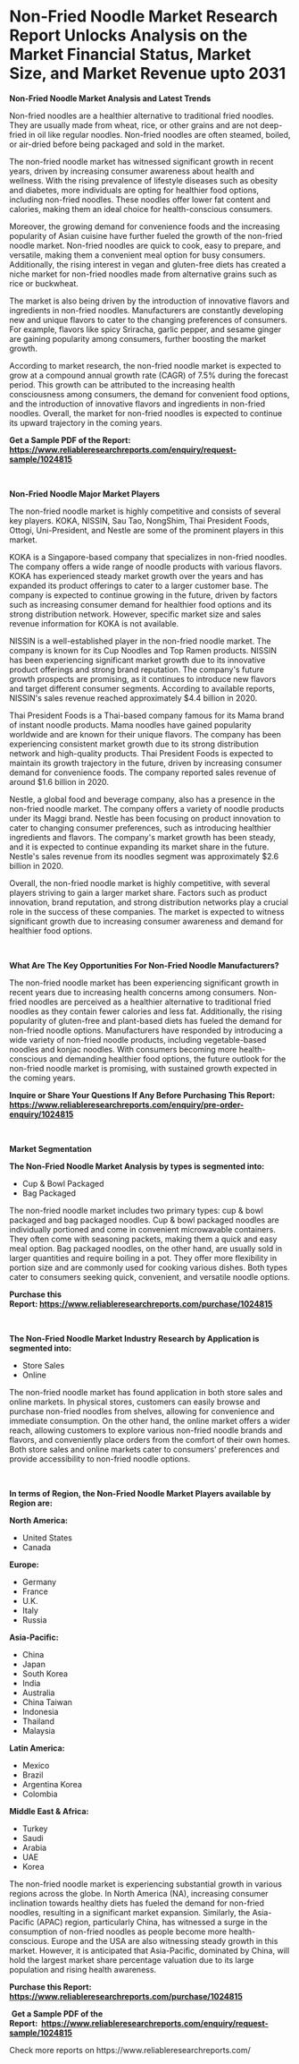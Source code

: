 <p><h1>Non-Fried Noodle Market Research Report Unlocks Analysis on the Market Financial Status, Market Size, and Market Revenue upto 2031</h1></p><p><strong>Non-Fried Noodle Market Analysis and Latest Trends</strong></p>
<p><p>Non-fried noodles are a healthier alternative to traditional fried noodles. They are usually made from wheat, rice, or other grains and are not deep-fried in oil like regular noodles. Non-fried noodles are often steamed, boiled, or air-dried before being packaged and sold in the market.</p><p>The non-fried noodle market has witnessed significant growth in recent years, driven by increasing consumer awareness about health and wellness. With the rising prevalence of lifestyle diseases such as obesity and diabetes, more individuals are opting for healthier food options, including non-fried noodles. These noodles offer lower fat content and calories, making them an ideal choice for health-conscious consumers.</p><p>Moreover, the growing demand for convenience foods and the increasing popularity of Asian cuisine have further fueled the growth of the non-fried noodle market. Non-fried noodles are quick to cook, easy to prepare, and versatile, making them a convenient meal option for busy consumers. Additionally, the rising interest in vegan and gluten-free diets has created a niche market for non-fried noodles made from alternative grains such as rice or buckwheat.</p><p>The market is also being driven by the introduction of innovative flavors and ingredients in non-fried noodles. Manufacturers are constantly developing new and unique flavors to cater to the changing preferences of consumers. For example, flavors like spicy Sriracha, garlic pepper, and sesame ginger are gaining popularity among consumers, further boosting the market growth.</p><p>According to market research, the non-fried noodle market is expected to grow at a compound annual growth rate (CAGR) of 7.5% during the forecast period. This growth can be attributed to the increasing health consciousness among consumers, the demand for convenient food options, and the introduction of innovative flavors and ingredients in non-fried noodles. Overall, the market for non-fried noodles is expected to continue its upward trajectory in the coming years.</p></p>
<p><strong>Get a Sample PDF of the Report:&nbsp; <a href="https://www.reliableresearchreports.com/enquiry/request-sample/1024815">https://www.reliableresearchreports.com/enquiry/request-sample/1024815</a></strong></p>
<p>&nbsp;</p>
<p><strong>Non-Fried Noodle Major Market Players</strong></p>
<p><p>The non-fried noodle market is highly competitive and consists of several key players. KOKA, NISSIN, Sau Tao, NongShim, Thai President Foods, Ottogi, Uni-President, and Nestle are some of the prominent players in this market.</p><p>KOKA is a Singapore-based company that specializes in non-fried noodles. The company offers a wide range of noodle products with various flavors. KOKA has experienced steady market growth over the years and has expanded its product offerings to cater to a larger customer base. The company is expected to continue growing in the future, driven by factors such as increasing consumer demand for healthier food options and its strong distribution network. However, specific market size and sales revenue information for KOKA is not available.</p><p>NISSIN is a well-established player in the non-fried noodle market. The company is known for its Cup Noodles and Top Ramen products. NISSIN has been experiencing significant market growth due to its innovative product offerings and strong brand reputation. The company's future growth prospects are promising, as it continues to introduce new flavors and target different consumer segments. According to available reports, NISSIN's sales revenue reached approximately $4.4 billion in 2020.</p><p>Thai President Foods is a Thai-based company famous for its Mama brand of instant noodle products. Mama noodles have gained popularity worldwide and are known for their unique flavors. The company has been experiencing consistent market growth due to its strong distribution network and high-quality products. Thai President Foods is expected to maintain its growth trajectory in the future, driven by increasing consumer demand for convenience foods. The company reported sales revenue of around $1.6 billion in 2020.</p><p>Nestle, a global food and beverage company, also has a presence in the non-fried noodle market. The company offers a variety of noodle products under its Maggi brand. Nestle has been focusing on product innovation to cater to changing consumer preferences, such as introducing healthier ingredients and flavors. The company's market growth has been steady, and it is expected to continue expanding its market share in the future. Nestle's sales revenue from its noodles segment was approximately $2.6 billion in 2020.</p><p>Overall, the non-fried noodle market is highly competitive, with several players striving to gain a larger market share. Factors such as product innovation, brand reputation, and strong distribution networks play a crucial role in the success of these companies. The market is expected to witness significant growth due to increasing consumer awareness and demand for healthier food options.</p></p>
<p>&nbsp;</p>
<p><strong>What Are The Key Opportunities For Non-Fried Noodle Manufacturers?</strong></p>
<p><p>The non-fried noodle market has been experiencing significant growth in recent years due to increasing health concerns among consumers. Non-fried noodles are perceived as a healthier alternative to traditional fried noodles as they contain fewer calories and less fat. Additionally, the rising popularity of gluten-free and plant-based diets has fueled the demand for non-fried noodle options. Manufacturers have responded by introducing a wide variety of non-fried noodle products, including vegetable-based noodles and konjac noodles. With consumers becoming more health-conscious and demanding healthier food options, the future outlook for the non-fried noodle market is promising, with sustained growth expected in the coming years.</p></p>
<p><strong>Inquire or Share Your Questions If Any Before Purchasing This Report: <a href="https://www.reliableresearchreports.com/enquiry/pre-order-enquiry/1024815">https://www.reliableresearchreports.com/enquiry/pre-order-enquiry/1024815</a></strong></p>
<p>&nbsp;</p>
<p><strong>Market Segmentation</strong></p>
<p><strong>The Non-Fried Noodle Market Analysis by types is segmented into:</strong></p>
<p><ul><li>Cup & Bowl Packaged</li><li>Bag Packaged</li></ul></p>
<p><p>The non-fried noodle market includes two primary types: cup & bowl packaged and bag packaged noodles. Cup & bowl packaged noodles are individually portioned and come in convenient microwavable containers. They often come with seasoning packets, making them a quick and easy meal option. Bag packaged noodles, on the other hand, are usually sold in larger quantities and require boiling in a pot. They offer more flexibility in portion size and are commonly used for cooking various dishes. Both types cater to consumers seeking quick, convenient, and versatile noodle options.</p></p>
<p><strong>Purchase this Report:&nbsp;<a href="https://www.reliableresearchreports.com/purchase/1024815">https://www.reliableresearchreports.com/purchase/1024815</a></strong></p>
<p>&nbsp;</p>
<p><strong>The Non-Fried Noodle Market Industry Research by Application is segmented into:</strong></p>
<p><ul><li>Store Sales</li><li>Online</li></ul></p>
<p><p>The non-fried noodle market has found application in both store sales and online markets. In physical stores, customers can easily browse and purchase non-fried noodles from shelves, allowing for convenience and immediate consumption. On the other hand, the online market offers a wider reach, allowing customers to explore various non-fried noodle brands and flavors, and conveniently place orders from the comfort of their own homes. Both store sales and online markets cater to consumers' preferences and provide accessibility to non-fried noodle options.</p></p>
<p>&nbsp;</p>
<p><strong>In terms of Region, the Non-Fried Noodle Market Players available by Region are:</strong></p>
<p>
    <p> <strong> North America: </strong>
        <ul>
            <li>United States</li>
            <li>Canada</li>
        </ul>
        </p> 
    <p> <strong> Europe: </strong>
        <ul>
            <li>Germany</li>
            <li>France</li>
            <li>U.K.</li>
            <li>Italy</li>
            <li>Russia</li>
        </ul>
        </p> 
    <p> <strong> Asia-Pacific: </strong>
        <ul>
            <li>China</li>
            <li>Japan</li>
            <li>South Korea</li>
            <li>India</li>
            <li>Australia</li>
            <li>China Taiwan</li>
            <li>Indonesia</li>
            <li>Thailand</li>
            <li>Malaysia</li>
        </ul>
        </p> 
    <p> <strong> Latin America: </strong>
        <ul>
            <li>Mexico</li>
            <li>Brazil</li>
            <li>Argentina Korea</li>
            <li>Colombia</li>
        </ul>
        </p> 
    <p> <strong> Middle East & Africa: </strong>
        <ul>
            <li>Turkey</li>
            <li>Saudi</li>
            <li>Arabia</li>
            <li>UAE</li>
            <li>Korea</li>
        </ul>
    </p>
    </p>
<p><p>The non-fried noodle market is experiencing substantial growth in various regions across the globe. In North America (NA), increasing consumer inclination towards healthy diets has fueled the demand for non-fried noodles, resulting in a significant market expansion. Similarly, the Asia-Pacific (APAC) region, particularly China, has witnessed a surge in the consumption of non-fried noodles as people become more health-conscious. Europe and the USA are also witnessing steady growth in this market. However, it is anticipated that Asia-Pacific, dominated by China, will hold the largest market share percentage valuation due to its large population and rising health awareness.</p></p>
<p><strong>Purchase this Report: <a href="https://www.reliableresearchreports.com/purchase/1024815">https://www.reliableresearchreports.com/purchase/1024815</a></strong></p>
<p>&nbsp;<strong>Get a Sample PDF of the Report:&nbsp;&nbsp;<a href="https://www.reliableresearchreports.com/enquiry/request-sample/1024815">https://www.reliableresearchreports.com/enquiry/request-sample/1024815</a></strong></p>
<p><strong></strong></p>
<p>Check more reports on https://www.reliableresearchreports.com/</p>